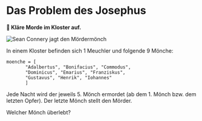 
# Das Problem des Josephus

**🎯 Kläre Morde im Kloster auf.**

![Sean Connery jagt den Mördermönch](images/moenche.jpg)

In einem Kloster befinden sich 1 Meuchler und folgende 9 Mönche:

    moenche = [
           "Adalbertus", "Bonifacius", "Commodus",
           "Dominicus", "Emarius", "Franziskus",
           "Gustavus", "Henrik", "Iohannes"
           ]

Jede Nacht wird der jeweils 5. Mönch ermordet (ab dem 1. Mönch bzw. dem letzten Opfer). Der letzte Mönch stellt den Mörder.

Welcher Mönch überlebt?

